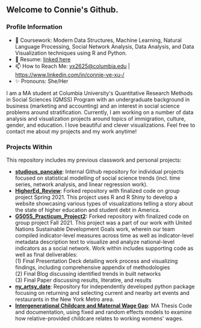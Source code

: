 ## Welcome to Connie's Github.

### Profile Information
- 📕 Coursework: Modern Data Structures, Machine Learning, Natural Language Processing, Social Network Analysis, Data Analysis, and Data Visualization techniques using R and Python. 
- 📄 Resume: [linked here](https://github.com/connixu/connixu/blob/main/Resume.md)
- 📫 How to Reach Me: [yx2625@columbia.edu](mailto:yx2625@columbia.edu) | https://www.linkedin.com/in/connie-ye-xu-/
- ✨ Pronouns: She/Her

I am a MA student at Columbia University's Quantitative Research Methods in Social Sciences (QMSS) Program with an undergraduate background in business (marketing and accounting) and an interest in social science problems around stratification. Currently, I am working on a number of data analysis and visualization projects around topics of immigration, culture, gender, and education. I love beautiful and clever visualizations. Feel free to contact me about my projects and my work anytime! 

### Projects Within 
This repository includes my previous classwork and personal projects:  
- **[studious_pancake](https://github.com/connixu/studious_pancake)**: Internal Github repository for individual projects focused on statistical modelling of social science trends (incl. time series, network analysis, and linear regression work). 
- **[HigherEd_Review](https://github.com/connixu/Group_G_HigherEd_Review)**: Forked repository with finalized code on group project Spring 2021. This project uses R and R Shiny to develop a website showcasing various types of visualizations telling a story about the state of higher education and student debt in America. 
- **[G5055_Practicum_Project2](https://github.com/connixu/G5055_Practicum_Project2):**  Forked repository with finalized code on group project Fall 2021. This project was a part of our work with United Nations Sustainable Development Goals work, wherein our team compiled indicator-level measures across time as well as indicator-level metadata description text to visualize and analyze national-level indicators as a social network. Work within includes supporting code as well as final deliverables:  
    (1) Final Presentation Deck detailing work process and visualizing findings, including comprehensive appendix of methodologies  
    (2) Final Blog discussing identified trends in built networks  
    (3) Final Paper discussing results, literatire, and results  
- **[ny_artsy_date](https://github.com/connixu/ny_artsy_date)**: Repository for independently developed python package focusing on returning and selecting current and nearby art events and restaurants in the New York Metro area. 
- **[Intergenerational Childcare and Maternal Wage Gap](https://github.com/connixu/Intergenerational_Childcare_Maternal_Wage_Gap)**: MA Thesis Code and documentation, using fixed and random effects models to examine how relative-provided childcare relates to working womens' wages. 
